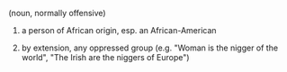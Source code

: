(noun, normally offensive)

1. a person of African origin, esp. an African-American

2. by extension, any oppressed group (e.g. "Woman is the nigger of the world", "The Irish are the niggers of Europe")
